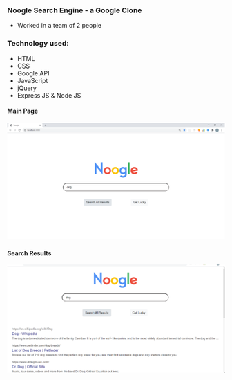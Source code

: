 ### Noogle Search Engine - a Google Clone
* Worked in a team of 2 people

### Technology used:

- HTML
- CSS
- Google API
- JavaScript
- jQuery
- Express JS & Node JS

#### Main Page
![Main Page](./readme_pics/mainpage.png)

#### Search Results
![Search Results](./readme_pics/searchresult.png)